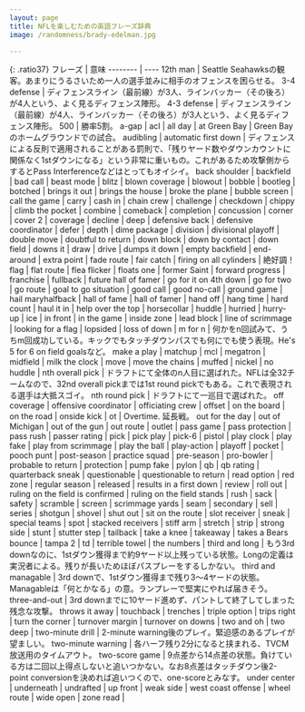 ```yaml
---
layout: page
title: NFLを楽しむための英語フレーズ辞典
image: /randomness/brady-edelman.jpg

---
```


<!-- vim: wrap -->

{: .ratio37}
フレーズ                         | 意味
--------                         | ----
12th man                         | Seattle Seahawksの観客。あまりにうるさいため一人の選手並みに相手のオフェンスを困らせる。
3-4 defense                      | ディフェンスライン（最前線）が3人、ラインバッカー（その後ろ）が4人という、よく見るディフェンス陣形。
4-3 defense                      | ディフェンスライン（最前線）が4人、ラインバッカー（その後ろ）が3人という、よく見るディフェンス陣形。
500                              | 勝率5割。
a-gap                            |
acl                              |
all day                          |
at Green Bay                     | Green Bayのホームグラウンドでの試合。
audibling                        |
automatic first down             | ディフェンスによる反則で適用されることがある罰則で、「残りヤード数やダウンカウントに関係なく1stダウンになる」という非常に重いもの。これがあるため攻撃側からするとPass Interferenceなどはとってもオイシイ。
back shoulder                    |
backfield                        |
bad call                         |
beast mode                       |
blitz                            |
blown coverage                   |
blowout                          |
bobble                           |
bootleg                          |
botched                          |
brings it out                    |
brings the house                 |
broke the plane                  |
bubble screen                    |
call the game                    |
carry                            |
cash in                          |
chain crew                       |
challenge                        |
checkdown                        |
chippy                           |
climb the pocket                 |
combine                          |
comeback                         |
completion                       |
concussion                       |
corner                           |
cover 2                          |
coverage                         |
decline                          |
deep                             |
defensive back                   |
defensive coordinator            |
defer                            |
depth                            |
dime package                     |
division                         |
divisional playoff               |
double move                      |
doubtful to return               |
down block                       |
down by contact                  |
down field                       |
downs it                         |
draw                             |
drive                            |
dumps it down                    |
empty backfield                  |
end-around                       |
extra point                      |
fade route                       |
fair catch                       |
firing on all cylinders          | 絶好調！
flag                             |
flat route                       |
flea flicker                     |
floats one                       |
former Saint                     |
forward progress                 |
franchise                        |
fullback                         |
future hall of famer             |
go for it on 4th down            |
go for two                       |
go route                         |
goal to go situation             |
good call                        |
good no-call                     |
ground game                      |
hail maryhalfback                |
hall of fame                     |
hall of famer                    |
hand off                         |
hang time                        |
hard count                       |
haul it in                       |
help over the top                |
horsecollar                      |
huddle                           |
hurried                          |
hurry-up                         |
ice                              |
in front                         |
in the game                      |
inside zone                      |
lead block                       |
line of scrimmage                |
looking for a flag               |
lopsided                         |
loss of down                     |
m for n                          | 何かをn回試みて、うちm回成功している。キックでもタッチダウンパスでも何にでも使う表現。He's 5 for 6 on field goalsなど。
make a play                      |
matchup                          |
mcl                              |
megatron                         |
midfield                         |
milk the clock                   |
move                             |
move the chains                  |
muffed                           |
nickel                           |
no huddle                        |
nth overall pick                 | ドラフトにて全体のn人目に選ばれた。NFLは全32チームなので、32nd overall pickまでは1st round pickでもある。これで表現される選手は大抵スゴイ。
nth round pick                   | ドラフトにて一巡目で選ばれた。
off coverage                     |
offensive coordinator            |
officiating crew                 |
offset                           |
on the board                     |
on the road                      |
onside kick                      |
ot                               | Overtime. 延長戦。
out for the day                  |
out of Michigan                  |
out of the gun                   |
out route                        |
outlet                           |
pass game                        |
pass protection                  |
pass rush                        |
passer rating                    |
pick                             |
pick play                        |
pick-6                           |
pistol                           |
play clock                       |
play fake                        |
play from scrimmage              |
play the ball                    |
play-action                      |
playoff                          |
pocket                           |
pooch punt                       |
post-season                      |
practice squad                   |
pre-season                       |
pro-bowler                       |
probable to return               |
protection                       |
pump fake                        |
pylon                            |
qb                               |
qb rating                        |
quarterback sneak                |
questionable                     |
questionable to return           |
read option                      |
red zone                         |
regular season                   |
released                         |
results in a first down          |
review                           |
roll out                         |
ruling on the field is confirmed |
ruling on the field stands       |
rush                             |
sack                             |
safety                           |
scramble                         |
screen                           |
scrimmage yards                  |
seam                             |
secondary                        |
sell                             |
series                           |
shotgun                          |
shovel                           |
shut out                         |
sit on the route                 |
slot receiver                    |
sneak                            |
special teams                    |
spot                             |
stacked receivers                |
stiff arm                        |
stretch                          |
strip                            |
strong side                      |
stunt                            |
stutter step                     |
tailback                         |
take a knee                      |
takeaway                         |
takes a Bears bounce             |
tampa 2                          |
td                               |
terrible towel                   |
the numbers                      |
third and long                   | もう3rd downなのに、1stダウン獲得まで約9ヤード以上残っている状態。Longの定義は実況者による。残りが長いためほぼパスプレーをするしかない。
third and managable              | 3rd downで、1stダウン獲得まで残り3〜4ヤードの状態。Managableは「何とかなる」の意。ランプレーで堅実にやれば届きそう。
three-and-out                    | 3rd downまでに10ヤード進めず、パントして終了してしまった残念な攻撃。
throws it away                   |
touchback                        |
trenches                         |
triple option                    |
trips right                      |
turn the corner                  |
turnover margin                  |
turnover on downs                |
two and oh                       |
two deep                         |
two-minute drill                 | 2-minute warning後のプレイ。緊迫感のあるプレイが望ましい。
two-minute warning               | 各ハーフ残り2分になると挟まれる、TVCM放送用のタイムアウト。
two-score game                   | 9点差から14点差の状態。負けている方は二回以上得点しないと追いつかない。なお8点差はタッチダウン後2-point conversionを決めれば追いつくので、one-scoreとみなす。
under center                     |
underneath                       |
undrafted                        |
up front                         |
weak side                        |
west coast offense               |
wheel route                      |
wide open                        |
zone read                        |
